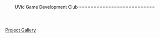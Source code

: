 <header>
UVic Game Development Club
==========================
</header>
<main>

[Project Gallery](gallery/gallery.html)

</main>
